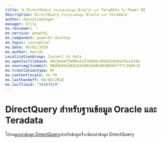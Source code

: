 ```yaml
---
title: ใช้ DirectQuery สำหรับฐานข้อมูล Oracle และ Teradata ใน Power BI
description: DirectQuery สำหรับฐานข้อมูล Oracle และ Teradata
author: davidiseminger
manager: kfile
ms.reviewer: ''
ms.service: powerbi
ms.component: powerbi-desktop
ms.topic: conceptual
ms.date: 05/02/2018
ms.author: davidi
LocalizationGroup: Connect to data
ms.openlocfilehash: 0819ed4f5800c61570db9c9ddb55056ef9ce478e
ms.sourcegitcommit: 80d6b45eb84243e801b60b9038b9bff77c30d5c8
ms.translationtype: HT
ms.contentlocale: th-TH
ms.lasthandoff: 06/04/2018
ms.locfileid: "34287819"
---
```

# <a name="directquery-for-oracle-and-teradata-databases"></a>DirectQuery สำหรับฐานข้อมูล Oracle และ Teradata
โปรดดู[แหล่งข้อมูล DirectQuery](desktop-directquery-data-sources.md)สำหรับข้อมูลเรื่องนีแหล่งข้อมูล DirectQuery

